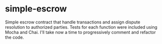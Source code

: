 # simple-escrow
Simple escrow contract that handle transactions and assign dispute resolution to authorized parties.
Tests for each function were included using Mocha and Chai.
I'll take now a time to progressively comment and refactor the code.
